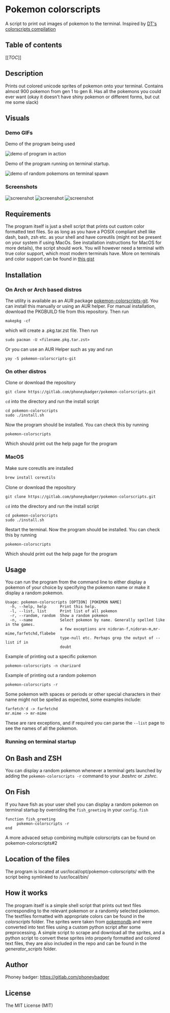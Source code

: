 # Pokemon colorscripts

A script to print out images of pokemon to the terminal. Inspired by
[DT's colorscripts compilation](https://gitlab.com/dwt1/shell-color-scripts)

## Table of contents
[[_TOC_]]

## Description
Prints out colored unicode sprites of pokemon onto your terminal. Contains
almost 900 pokemon from gen 1 to gen 8. Has all the pokemons you could ever want
(okay it doesn't have shiny pokemon or different forms, but cut me some slack)

## Visuals
### Demo GIFs
Demo of the program being used

![demo of program in action](./demo_images/colorscript-demo.gif)

Demo of the program running on terminal startup.

![demo of random pokemons on terminal spawn](./demo_images/poke_demo.gif)

### Screenshots
![screenshot](./demo_images/demo_1.png)
![screenshot](./demo_images/demo_2.png)
![screenshot](./demo_images/demo_3.png)

## Requirements
The program itself is just a shell script that prints out custom color formatted
text files. So as long as you have a POSIX compliant shell like dash, bash, zsh etc.
as your shell and have coreutils (might not be present on your system if using
MacOs. See installation instructions for MacOS for more details), the script should work.
You will however need a terminal with true color support, which most
modern terminals have. More on terminals and color support can be found in
[this gist](https://gist.github.com/XVilka/8346728)

## Installation

### On Arch or Arch based distros
The utility is available as an AUR package
[pokemon-colorscripts-git](https://aur.archlinux.org/packages/pokemon-colorscripts-git).
You can install this manually or using an AUR helper. For manual installation,
download the PKGBUILD file from this repository. Then run
```
makepkg -cf
```
which will create a .pkg.tar.zst file. Then run
```
sudo pacman -U <filename.pkg.tar.zst>
```

Or you can use an AUR Helper such as yay and run
```
yay -S pokemon-colorscripts-git
```

### On other distros
Clone or download the repository
```
git clone https://gitlab.com/phoneybadger/pokemon-colorscripts.git
```
`cd` into the directory and run the install script
```
cd pokemon-colorscripts
sudo ./install.sh
```
Now the program should be installed. You can check this by running
```
pokemon-colorscripts
```
Which should print out the help page for the program

### MacOS

Make sure coreutils are installed
```sh
brew install coreutils
```

Clone or download the repository
```
git clone https://gitlab.com/phoneybadger/pokemon-colorscripts.git
```
`cd` into the directory and run the install script
```
cd pokemon-colorscripts
sudo ./install.sh
```

Restart the terminal.
Now the program should be installed. You can check this by running
```
pokemon-colorscripts
```
Which should print out the help page for the program

## Usage
You can run the program from the command line to either display a pokemon of your
choice by specifying the pokemon name or make it display a random pokemon.
```
Usage: pokemon-colorscripts [OPTION] [POKEMON NAME]
  -h, --help, help    	Print this help.
  -l, --list, list    	Print list of all pokemon
  -r, --random, random	Show a random pokemon
  -n, --name          	Select pokemon by name. Generally spelled like in the games.
                        a few exceptions are nidoran-f,nidoran-m,mr-mime,farfetchd,flabebe
                        type-null etc. Perhaps grep the output of --list if in
                        doubt
```

Example of printing out a specific pokemon
```
pokemon-colorscripts -n charizard
```
Example of printing out a random pokemon
```
pokemon-colorscripts -r
```
Some pokemon with spaces or periods or other special characters in their name
might not be spelled as expected, some examples include:
```
farfetch'd -> farfetchd
mr.mime -> mr-mime
```
These are rare exceptions, and if required you can parse the `--list` page to see
the names of all the pokemon.

### Running on terminal startup
## On Bash and ZSH
You can display a random pokemon whenever a terminal gets launched by adding
the `pokemon-colorscripts -r` command to your *.bashrc* or .*zshrc*.

## On Fish
If you have fish as your user shell you can display a random pokemon on terminal
startup by overriding the `fish_greeting` in your `config.fish`
```
function fish_greeting
     pokemon-colorscripts -r
end
```
A more advaced setup combining multiple colorscripts can be found on pokemon-colorscripts#2

## Location of the files
The program is located at usr/local/opt/pokemon-colorscripts/ with the script being symlinked to /usr/local/bin/

## How it works
The program itself is a simple shell script that prints out text files corresponding
to the relevant pokemon or a randomly selected pokemon. The textfiles formatted with
appropriate colors can be found in the *colorscripts* folder. The sprites
were taken from [pokemondb](https://pokemondb.net/sprites) and were converted into text
files using a custom python script after some preprocessing. A simple script to
scrape and download all the sprites, and a python script to convert these sprites into properly formatted and colored
text files, they are also included in the repo and can be found in the *generator_scripts* folder.

## Author
Phoney badger:
https://gitlab.com/phoneybadger

## License
The MIT License (MIT)


